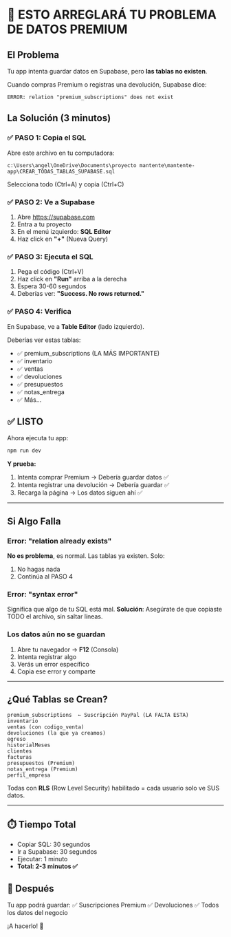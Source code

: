 # 🚨 ESTO ARREGLARÁ TU PROBLEMA DE DATOS PREMIUM

## El Problema
Tu app intenta guardar datos en Supabase, pero **las tablas no existen**.

Cuando compras Premium o registras una devolución, Supabase dice:
```
ERROR: relation "premium_subscriptions" does not exist
```

## La Solución (3 minutos)

### ✅ PASO 1: Copia el SQL
Abre este archivo en tu computadora:
```
c:\Users\angel\OneDrive\Documents\proyecto mantente\mantente-app\CREAR_TODAS_TABLAS_SUPABASE.sql
```

Selecciona todo (Ctrl+A) y copia (Ctrl+C)

### ✅ PASO 2: Ve a Supabase
1. Abre https://supabase.com
2. Entra a tu proyecto
3. En el menú izquierdo: **SQL Editor**
4. Haz click en **"+"** (Nueva Query)

### ✅ PASO 3: Ejecuta el SQL
1. Pega el código (Ctrl+V)
2. Haz click en **"Run"** arriba a la derecha
3. Espera 30-60 segundos
4. Deberías ver: **"Success. No rows returned."**

### ✅ PASO 4: Verifica
En Supabase, ve a **Table Editor** (lado izquierdo).

Deberías ver estas tablas:
- ✅ premium_subscriptions (LA MÁS IMPORTANTE)
- ✅ inventario
- ✅ ventas
- ✅ devoluciones
- ✅ presupuestos
- ✅ notas_entrega
- ✅ Más...

## ✅ LISTO
Ahora ejecuta tu app:
```bash
npm run dev
```

**Y prueba:**
1. Intenta comprar Premium → Debería guardar datos ✅
2. Intenta registrar una devolución → Debería guardar ✅
3. Recarga la página → Los datos siguen ahí ✅

---

## Si Algo Falla

### Error: "relation already exists"
**No es problema**, es normal. Las tablas ya existen. Solo:
1. No hagas nada
2. Continúa al PASO 4

### Error: "syntax error"
Significa que algo de tu SQL está mal. 
**Solución**: Asegúrate de que copiaste TODO el archivo, sin saltar líneas.

### Los datos aún no se guardan
1. Abre tu navegador → **F12** (Consola)
2. Intenta registrar algo
3. Verás un error específico
4. Copia ese error y comparte

---

## ¿Qué Tablas se Crean?

```
premium_subscriptions  ← Suscripción PayPal (LA FALTA ESTA)
inventario
ventas (con codigo_venta)
devoluciones (la que ya creamos)
egreso
historialMeses
clientes
facturas
presupuestos (Premium)
notas_entrega (Premium)
perfil_empresa
```

Todas con **RLS** (Row Level Security) habilitado = cada usuario solo ve SUS datos.

---

## ⏱️ Tiempo Total
- Copiar SQL: 30 segundos
- Ir a Supabase: 30 segundos
- Ejecutar: 1 minuto
- **Total: 2-3 minutos ✅**

## 🎯 Después
Tu app podrá guardar:
✅ Suscripciones Premium
✅ Devoluciones
✅ Todos los datos del negocio

¡A hacerlo! 💪